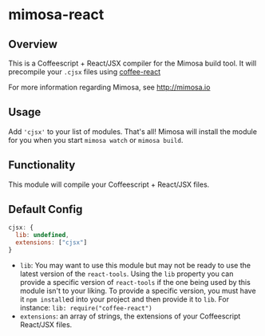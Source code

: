 mimosa-react
===========

## Overview

This is a Coffeescript + React/JSX compiler for the Mimosa build tool. It will precompile your `.cjsx` files using [coffee-react](https://github.com/jsdf/coffee-react)

For more information regarding Mimosa, see http://mimosa.io

## Usage

Add `'cjsx'` to your list of modules.  That's all!  Mimosa will install the module for you when you start `mimosa watch` or `mimosa build`.

## Functionality

This module will compile your Coffeescript + React/JSX files.

## Default Config

```javascript
cjsx: {
  lib: undefined,
  extensions: ["cjsx"]
}
```

* `lib`: You may want to use this module but may not be ready to use the latest version of the `react-tools`. Using the `lib` property you can provide a specific version of `react-tools` if the one being used by this module isn't to your liking. To provide a specific version, you must have it `npm install`ed into your project and then provide it to `lib`. For instance: `lib: require("coffee-react")`
* `extensions`: an array of strings, the extensions of your Coffeescript React/JSX files.
